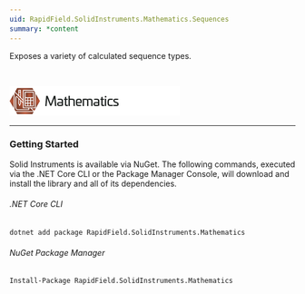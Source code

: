 ```yaml
---
uid: RapidField.SolidInstruments.Mathematics.Sequences
summary: *content
---
```


<!--
Copyright (c) RapidField LLC. Licensed under the MIT License. See LICENSE.txt in the project root for license information.
-->

Exposes a variety of calculated sequence types.

<br />

![Mathematics label](../images/Label.Mathematics.300w.png)
- - -

### Getting Started

Solid Instruments is available via NuGet. The following commands, executed via the .NET Core CLI or the Package Manager Console, will download and install the library and all of its dependencies.

###### .NET Core CLI

```shell
dotnet add package RapidField.SolidInstruments.Mathematics
```

###### NuGet Package Manager

```shell
Install-Package RapidField.SolidInstruments.Mathematics
```